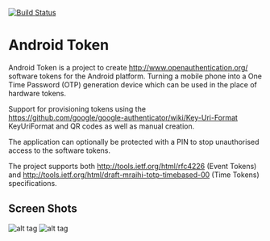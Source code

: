 [![Build Status](https://travis-ci.org/neuhalje/androidtoken?branch=master)](https://travis-ci.org/neuhalje/androidtoken)

Android Token
=============
Android Token is a project to create http://www.openauthentication.org/ software tokens for the Android platform. Turning a mobile phone into a One Time Password (OTP) generation device which can be used in the place of hardware tokens.

Support for provisioning tokens using the https://github.com/google/google-authenticator/wiki/Key-Uri-Format KeyUriFormat and QR codes as well as manual creation.

The application can optionally be protected with a PIN to stop unauthorised access to the software tokens.

The project supports both http://tools.ietf.org/html/rfc4226 (Event Tokens) and http://tools.ietf.org/html/draft-mraihi-totp-timebased-00 (Time Tokens) specifications.

Screen Shots
------------

![alt tag](https://github.com/markmcavoy/androidtoken/blob/wiki/screenshot1.png)
![alt tag](https://github.com/markmcavoy/androidtoken/blob/wiki/screenshot2.png)
